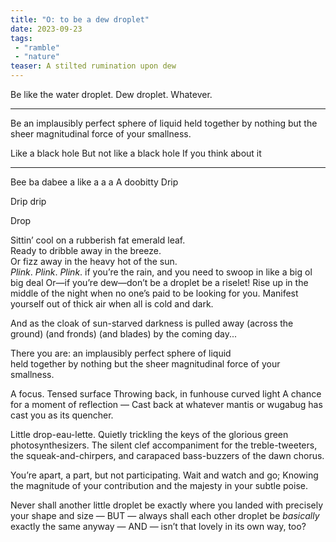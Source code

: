 ```yaml
---
title: "O: to be a dew droplet" 
date: 2023-09-23
tags: 
 - "ramble"
 - "nature"
teaser: A stilted rumination upon dew
---
```


Be like the water droplet.
Dew droplet.
Whatever.

---

Be an implausibly perfect sphere of liquid held together by nothing but the sheer magnitudinal force of your smallness.

Like a black hole
But not like a black hole
If you think about it

---

Bee ba dabee 
a like a a a
A doobitty 
Drip

Drip drip

Drop


Sittin’ cool on a rubberish fat emerald leaf.  
Ready to dribble away in the breeze.  
Or fizz away in the heavy hot of the sun.  
*Plink*. *Plink*. *Plink*. if you’re the rain, 
and you need to swoop in like a big ol big deal
Or—if you’re dew—don’t be a droplet be a riselet!
Rise up in the middle of the night when no one’s paid to be looking for you.
Manifest yourself out of thick air when all is cold and dark.

And as the cloak of sun-starved darkness is pulled away 
(across the ground) (and fronds) (and blades) 
by the coming day...

There you are: an implausibly perfect sphere of liquid  
held together by nothing but the sheer magnitudinal force of your smallness.

A focus. Tensed surface 
Throwing back, in funhouse curved light
A chance for a moment of reflection —
Cast back at whatever mantis or wugabug has cast you as its quencher.

Little drop-eau-lette. 
Quietly trickling the keys of the glorious green photosynthesizers. 
The silent clef accompaniment for 
the treble-tweeters, 
the squeak-and-chirpers, and 
carapaced bass-buzzers of the dawn chorus.  

You’re apart, a part, but not participating. 
Wait and watch and go; 
Knowing the magnitude of your contribution and the majesty in your subtle poise.

Never shall another little droplet be exactly where you landed with precisely your shape and size
 — BUT — 
 always shall each other droplet be *basically* exactly the same anyway 
 — AND — 
 isn’t that lovely in its own way, too?